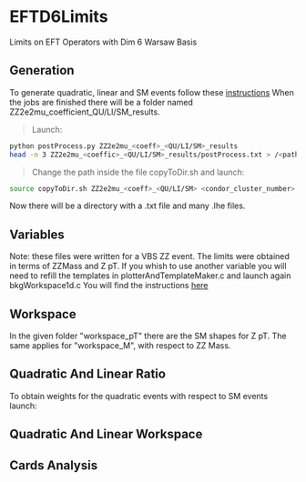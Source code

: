# EFTD6Limits
Limits on EFT Operators with Dim 6 Warsaw Basis 
## Generation
To generate quadratic, linear and SM events follow these [instructions](https://github.com/giacomoortona/D6EFTStudies/blob/master/README.md)
When the jobs are finished there will be a folder named ZZ2e2mu_coefficient_QU/LI/SM_results.
> Launch:
```bash
python postProcess.py ZZ2e2mu_<coeff>_<QU/LI/SM>_results
head -n 3 ZZ2e2mu_<coeffic>_<QU/LI/SM>_results/postProcess.txt > /<path>/<directory>/crossSection.txt
```
> Change the path inside the file copyToDir.sh and launch:
```bash
source copyToDir.sh ZZ2e2mu_<coeff>_<QU/LI/SM> <condor_cluster_number> <directory>
```
Now there will be a directory with a .txt file and many .lhe files.
## Variables
Note: these files were written for a VBS ZZ event. The limits were obtained in terms of ZZMass and Z pT.
If you whish to use another variable you will need to refill the templates in plotterAndTemplateMaker.c and launch again bkgWorkspace1d.c
You will find the instructions [here](https://github.com/covarell/vbs_analysis)
## Workspace
In the given folder "workspace_pT" there are the SM shapes for Z pT. 
The same applies for "workspace_M", with respect to ZZ Mass.
## Quadratic And Linear Ratio
To obtain weights for the quadratic events with respect to SM events launch:
## Quadratic And Linear Workspace
## Cards Analysis
